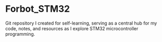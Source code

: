# Forbot_STM32
Git repository I created for self-learning, serving as a central hub for my code, notes, and resources as I explore STM32 microcontroller programming.
